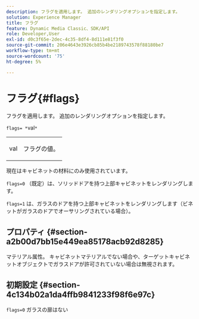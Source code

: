 ```yaml
---
description: フラグを適用します。 追加のレンダリングオプションを指定します。
solution: Experience Manager
title: フラグ
feature: Dynamic Media Classic、SDK/API
role: Developer,User
exl-id: d0c3f65e-2dec-4c35-8df4-8d111e81f3f0
source-git-commit: 206e4643e3926cb85b4be2189743578f88180be7
workflow-type: tm+mt
source-wordcount: '75'
ht-degree: 5%

---
```


# フラグ{#flags}

フラグを適用します。 追加のレンダリングオプションを指定します。

`flags= *`val`*`

<table id="simpletable_00B21BD9E47E4D2FB0042CB507431916"> 
 <tr class="strow"> 
  <td class="stentry"> <p><span class="varname"> val</span> </p> </td> 
  <td class="stentry"> <p>フラグの値。 </p></td> 
 </tr> 
</table>

現在はキャビネットの材料にのみ使用されています。

`flags=0` （既定）は、ソリッドドアを持つ上部キャビネットをレンダリングします。

`flags=1` は、ガラスのドアを持つ上部キャビネットをレンダリングします（ビネットがガラスのドアでオーサリングされている場合）。

## プロパティ {#section-a2b00d7bb15e449ea85178acb92d8285}

マテリアル属性。 キャビネットマテリアルでない場合や、ターゲットキャビネットオブジェクトでガラスドアが許可されていない場合は無視されます。

## 初期設定 {#section-4c134b02a1da4ffb9841233f98f6e97c}

`flags=0` ガラスの扉はない
